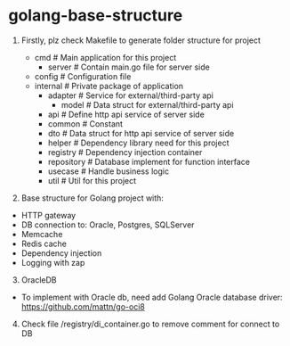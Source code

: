 # golang-base-structure
1. Firstly, plz check Makefile to generate folder structure for project
    - cmd               # Main application for this project
        - server        # Contain main.go file for server side
    - config            # Configuration file
    - internal          # Private package of application
        - adapter       # Service for external/third-party api
            - model     # Data struct for external/third-party api
        - api           # Define http api service of server side
        - common        # Constant 
        - dto           # Data struct for http api service of server side
        - helper        # Dependency library need for this project
        - registry      # Dependency injection container
        - repository    # Database implement for function interface
        - usecase       # Handle business logic
        - util          # Util for this project        

2. Base structure for Golang project with:
- HTTP gateway
- DB connection to: Oracle, Postgres, SQLServer
- Memcache
- Redis cache
- Dependency injection
- Logging with zap

3. OracleDB
- To implement with Oracle db, need add Golang Oracle database driver: https://github.com/mattn/go-oci8

4. Check file /registry/di_container.go to remove comment for connect to DB